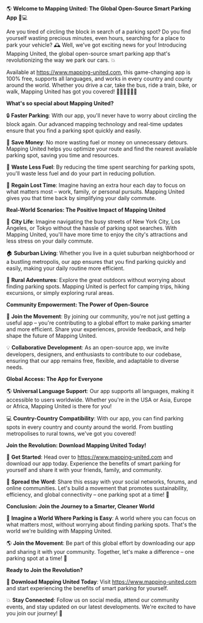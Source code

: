 🌎 **Welcome to Mapping United: The Global Open-Source Smart Parking App** 🚗💻

Are you tired of circling the block in search of a parking spot? Do you find yourself wasting precious minutes, even hours, searching for a place to park your vehicle? 🕰️ Well, we've got exciting news for you! Introducing Mapping United, the global open-source smart parking app that's revolutionizing the way we park our cars. 💥

Available at https://www.mapping-united.com, this game-changing app is 100% free, supports all languages, and works in every country and county around the world. Whether you drive a car, take the bus, ride a train, bike, or walk, Mapping United has got you covered! 🚌🚂🚴‍♂️🏃‍♀️

**What's so special about Mapping United?**

🔒 **Faster Parking**: With our app, you'll never have to worry about circling the block again. Our advanced mapping technology and real-time updates ensure that you find a parking spot quickly and easily.

💸 **Save Money**: No more wasting fuel or money on unnecessary detours. Mapping United helps you optimize your route and find the nearest available parking spot, saving you time and resources.

🌟 **Waste Less Fuel**: By reducing the time spent searching for parking spots, you'll waste less fuel and do your part in reducing pollution.

💪 **Regain Lost Time**: Imagine having an extra hour each day to focus on what matters most – work, family, or personal pursuits. Mapping United gives you that time back by simplifying your daily commute.

**Real-World Scenarios: The Positive Impact of Mapping United**

🌆 **City Life**: Imagine navigating the busy streets of New York City, Los Angeles, or Tokyo without the hassle of parking spot searches. With Mapping United, you'll have more time to enjoy the city's attractions and less stress on your daily commute.

🏠 **Suburban Living**: Whether you live in a quiet suburban neighborhood or a bustling metropolis, our app ensures that you find parking quickly and easily, making your daily routine more efficient.

🚂 **Rural Adventures**: Explore the great outdoors without worrying about finding parking spots. Mapping United is perfect for camping trips, hiking excursions, or simply exploring rural areas.

**Community Empowerment: The Power of Open-Source**

🌟 **Join the Movement**: By joining our community, you're not just getting a useful app – you're contributing to a global effort to make parking smarter and more efficient. Share your experiences, provide feedback, and help shape the future of Mapping United.

💡 **Collaborative Development**: As an open-source app, we invite developers, designers, and enthusiasts to contribute to our codebase, ensuring that our app remains free, flexible, and adaptable to diverse needs.

**Global Access: The App for Everyone**

🌎 **Universal Language Support**: Our app supports all languages, making it accessible to users worldwide. Whether you're in the USA or Asia, Europe or Africa, Mapping United is there for you!

💻 **Country-Country Compatibility**: With our app, you can find parking spots in every country and county around the world. From bustling metropolises to rural towns, we've got you covered!

**Join the Revolution: Download Mapping United Today!**

📲 **Get Started**: Head over to https://www.mapping-united.com and download our app today. Experience the benefits of smart parking for yourself and share it with your friends, family, and community.

💬 **Spread the Word**: Share this essay with your social networks, forums, and online communities. Let's build a movement that promotes sustainability, efficiency, and global connectivity – one parking spot at a time! 🌟

**Conclusion: Join the Journey to a Smarter, Cleaner World**

🌈 **Imagine a World Where Parking is Easy**: A world where you can focus on what matters most, without worrying about finding parking spots. That's the world we're building with Mapping United.

🌎 **Join the Movement**: Be part of this global effort by downloading our app and sharing it with your community. Together, let's make a difference – one parking spot at a time! 🚀

**Ready to Join the Revolution?**

📲 **Download Mapping United Today**: Visit https://www.mapping-united.com and start experiencing the benefits of smart parking for yourself.

💥 **Stay Connected**: Follow us on social media, attend our community events, and stay updated on our latest developments. We're excited to have you join our journey! 🎉